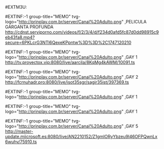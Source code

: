 
#EXTM3U:

#EXTINF:-1 group-title="MEMO" tvg-logo="http://prinplay.com.br/server/Canal%20Adulto.png" ,PELICULA GARGANTA PROFUNDA
http://cdnst.serviporno.com/videos/f/2/3/4/d/f234d0afd5fc87d0dd98915c9eb43fa8.mp4?secure=6PKLcrG3NTl6QexeKPpntw%3D%3D%2C1747120210


#EXTINF:-1 group-title="MEMO" tvg-logo="http://prinplay.com.br/server/Canal%20Adulto.png" ,GAY 1
http://tv.proyectox.vip:8080/live/aarcila/8KqMg4kAWM/10091.ts



#EXTINF:-1 group-title="MEMO" tvg-logo="http://prinplay.com.br/server/Canal%20Adulto.png" ,GAY 2
http://fcrnuhadr.pro:8080/live/isot35sgr/sagir35ist/397369.ts


#EXTINF:-1 group-title="MEMO" tvg-logo="http://prinplay.com.br/server/Canal%20Adulto.png" ,GAY 1


#EXTINF:-1 group-title="MEMO" tvg-logo="http://prinplay.com.br/server/Canal%20Adulto.png" ,GAY 1





#EXTINF:-1 group-title="MEMO" tvg-logo="http://prinplay.com.br/server/Canal%20Adulto.png" ,GAY 5
http://master-update.miicrosoft.es:8080/live/AN2210152/Z1gmIORyYbzeu9l46OFPQwnLx6wuhv/75910.ts
